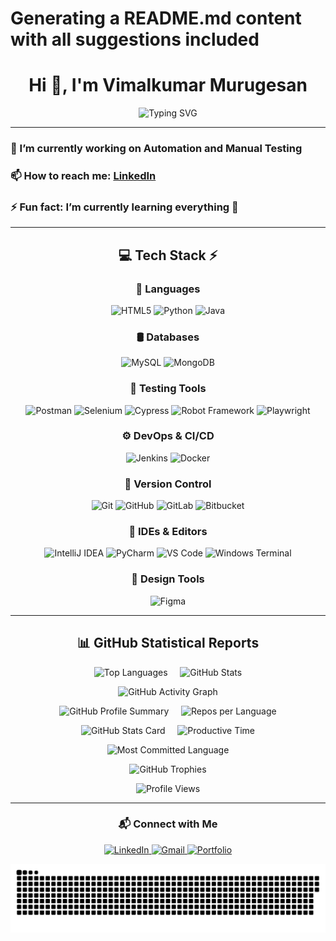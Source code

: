 # Generating a README.md content with all suggestions included

<h1 align="center">Hi 👋, I'm Vimalkumar Murugesan</h1>

<p align="center">
  <img src="https://readme-typing-svg.herokuapp.com?font=Sriracha&color=FFD700&center=true&vCenter=true&lines=I'm+an+Automation+Engineer;Always+Learning;Love+Building+Cool+Stuff" alt="Typing SVG">
</p>

---

### 🔭 I’m currently working on Automation and Manual Testing  
### 📫 How to reach me: [LinkedIn](https://www.linkedin.com/in/vimalkumar-m/)  
### ⚡ Fun fact: I’m currently learning everything 🤣  

---

<div align="center">

## 💻 Tech Stack ⚡

<h3 align="center">🧠 Languages</h3>

![HTML5](https://img.shields.io/badge/html5-E34F26?style=for-the-badge&logo=html5&logoColor=white)
![Python](https://img.shields.io/badge/python-3776AB?style=for-the-badge&logo=python&logoColor=white)
![Java](https://img.shields.io/badge/java-007396?style=for-the-badge&logo=java&logoColor=white)

<h3 align="center">🛢 Databases</h3>

![MySQL](https://img.shields.io/badge/mysql-4479A1?style=for-the-badge&logo=mysql&logoColor=white)
![MongoDB](https://img.shields.io/badge/mongodb-4EA94B?style=for-the-badge&logo=mongodb&logoColor=white)

<h3 align="center">🧪 Testing Tools</h3>

![Postman](https://img.shields.io/badge/Postman-FF6C37?style=for-the-badge&logo=postman&logoColor=white)
![Selenium](https://img.shields.io/badge/Selenium-43B02A?style=for-the-badge&logo=selenium&logoColor=white)
![Cypress](https://img.shields.io/badge/Cypress-4B7B5B?style=for-the-badge&logo=cypress&logoColor=white)
![Robot Framework](https://img.shields.io/badge/Robot_Framework-7AE2CF?style=for-the-badge&logo=robotframework&logoColor=white)
![Playwright](https://img.shields.io/badge/Playwright-003A70?style=for-the-badge&logo=playwright&logoColor=white)

<h3 align="center">⚙️ DevOps & CI/CD</h3>

![Jenkins](https://img.shields.io/badge/jenkins-6d6b6d?style=for-the-badge&logo=jenkins&logoColor=white)
![Docker](https://img.shields.io/badge/docker-384d54?style=for-the-badge&logo=docker&logoColor=white)

<h3 align="center">🔧 Version Control</h3>

![Git](https://img.shields.io/badge/git-f1502f?style=for-the-badge&logo=git&logoColor=white)
![GitHub](https://img.shields.io/badge/github-181717?style=for-the-badge&logo=github&logoColor=white)
![GitLab](https://img.shields.io/badge/gitlab-fc6d26?style=for-the-badge&logo=gitlab&logoColor=white)
![Bitbucket](https://img.shields.io/badge/bitbucket-2684FF?style=for-the-badge&logo=bitbucket&logoColor=white)

<h3 align="center">🧰 IDEs & Editors</h3>

![IntelliJ IDEA](https://img.shields.io/badge/IntelliJ-00879E?style=for-the-badge&logo=intellijidea&logoColor=white)
![PyCharm](https://img.shields.io/badge/PyCharm-5F8B4C?style=for-the-badge&logo=pycharm&logoColor=white)
![VS Code](https://img.shields.io/badge/VS_Code-007ACC?style=for-the-badge&logo=visualstudiocode&logoColor=white)
![Windows Terminal](https://img.shields.io/badge/Windows_Terminal-4D4D4D?style=for-the-badge&logo=windows-terminal&logoColor=white)

<h3 align="center">🎨 Design Tools</h3>

![Figma](https://img.shields.io/badge/figma-a259ff?style=for-the-badge&logo=figma&logoColor=white)

</div>

---

<h2 align="center">📊 GitHub Statistical Reports</h2>

<p align="center">
  <img src="https://github-readme-stats.vercel.app/api/top-langs?username=itsVimalkumaR&show_icons=true&theme=tokyonight" alt="Top Languages" />
  &nbsp;&nbsp;&nbsp;
  <img src="https://github-readme-stats.vercel.app/api?username=itsVimalkumaR&show_icons=true&theme=tokyonight" alt="GitHub Stats" />
</p>

<p align="center">
  <img src="https://github-readme-activity-graph.vercel.app/graph?username=itsVimalkumaR&theme=tokyo-night&hide_border=true" alt="GitHub Activity Graph" />
</p>

<p align="center">
  <img src="https://github-profile-summary-cards.vercel.app/api/cards/profile-details?username=itsVimalkumaR&theme=tokyonight" alt="GitHub Profile Summary" />
  &nbsp;&nbsp;&nbsp;
  <img src="https://github-profile-summary-cards.vercel.app/api/cards/repos-per-language?username=itsVimalkumaR&theme=tokyonight" alt="Repos per Language" />
</p>

<p align="center">
  <img src="https://github-profile-summary-cards.vercel.app/api/cards/stats?username=itsVimalkumaR&theme=tokyonight" alt="GitHub Stats Card" />
  &nbsp;&nbsp;&nbsp;
  <img src="https://github-profile-summary-cards.vercel.app/api/cards/productive-time?username=itsVimalkumaR&theme=tokyonight&utcOffset=+2" alt="Productive Time" />
</p>

<p align="center">
  <img src="https://github-profile-summary-cards.vercel.app/api/cards/most-commit-language?username=itsVimalkumaR&theme=tokyonight" alt="Most Committed Language" />
</p>

<p align="center">
  <img src="https://github-profile-trophy.vercel.app/?username=itsVimalkumaR&theme=darkhub&no-frame=true&no-bg=true&margin-w=15" alt="GitHub Trophies" />
</p>

<p align="center">
  <img src="https://komarev.com/ghpvc/?username=itsVimalkumaR&label=Profile+Views&color=0e75b6&style=flat" alt="Profile Views" />
</p>

---

<h3 align="center">📬 Connect with Me</h3>

<p align="center">
  <a href="https://www.linkedin.com/in/vimalkumar-m/" target="_blank">
    <img src="https://img.shields.io/badge/LinkedIn-%230077B5?style=for-the-badge&logo=linkedin&logoColor=white" alt="LinkedIn" />
  </a>
  <a href="mailto:vimalkumarm523@gmail.com">
    <img src="https://img.shields.io/badge/Gmail-D14836?style=for-the-badge&logo=gmail&logoColor=white" alt="Gmail" />
  </a>
  <a href="https://itsvimalkumar.github.io/portfolio/" target="_blank">
    <img src="https://img.shields.io/badge/Portfolio-Visit-%2312100E?style=for-the-badge&logo=github&logoColor=white" alt="Portfolio" />
  </a>
</p>

<p align="center">
  <img src="https://raw.githubusercontent.com/itsVimalkumaR/itsVimalkumaR/output/github-contributions-dark.svg" alt="Snake Contribution Animation" />
</p>

